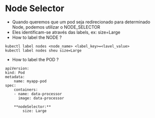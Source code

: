# Node Selector

- Quando queremos que um pod seja redirecionado para determinado Node, podemos utilizar o NODE_SELECTOR
- Eles identificam-se através das labels, ex: size=Large
- How to label the NODE ?
```
kubectl label nodes <node_name> <label_key>=<lavel_value>
kubectl label nodes sheu size=Large
```
- How to label the POD ?

```
apiVersion:
kind: Pod
metadata: 
    name: myapp-pod
spec:
    containers:
    - name: data-processor
      image: data-processor
    
    **nodeSelector:**
        size: Large
```